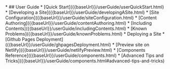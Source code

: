 <markdown class="website-content">
* ## User Guide
* [Quick Start]({{baseUrl}}/userGuide/userQuickStart.html)
* [Developing a Site]({{baseUrl}}/userGuide/developingASite.html)
  * [Site Configuration]({{baseUrl}}/userGuide/siteConfiguration.html)
* [Content Authoring]({{baseUrl}}/userGuide/contentAuthoring.html)
  * [Including Contents]({{baseUrl}}/userGuide/includingContents.html)
  * [Known Problems]({{baseUrl}}/userGuide/knownProblems.html)
* Deploying a Site
  * [Github Pages Deployment]({{baseUrl}}/userGuide/ghpagesDeployment.html)
  * [Preview site on Netlify]({{baseUrl}}/userGuide/netlifyPreview.html)
* [Components Reference]({{baseUrl}}/userGuide/components.html)
  * [Advanced Tips and Tricks]({{baseUrl}}/userGuide/components.html#advanced-tips-and-tricks)
</markdown>
